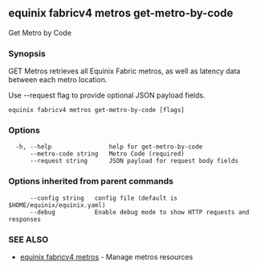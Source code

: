 ## equinix fabricv4 metros get-metro-by-code

Get Metro by Code

### Synopsis

GET Metros retrieves all Equinix Fabric metros, as well as latency data between each metro location.

Use --request flag to provide optional JSON payload fields.

```
equinix fabricv4 metros get-metro-by-code [flags]
```

### Options

```
  -h, --help                help for get-metro-by-code
      --metro-code string   Metro Code (required)
      --request string      JSON payload for request body fields
```

### Options inherited from parent commands

```
      --config string   config file (default is $HOME/equinix/equinix.yaml)
      --debug           Enable debug mode to show HTTP requests and responses
```

### SEE ALSO

* [equinix fabricv4 metros](equinix_fabricv4_metros.md)	 - Manage metros resources

